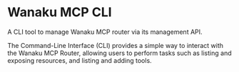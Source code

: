 # Wanaku MCP CLI

A CLI tool to manage Wanaku MCP router via its management API.

The Command-Line Interface (CLI) provides a simple way to interact with the Wanaku MCP Router, allowing users to perform tasks such as listing and exposing resources, and listing and adding tools.